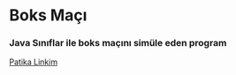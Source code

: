 # Boks Maçı

### Java Sınıflar ile boks maçını simüle eden program

[Patika Linkim](https://app.patika.dev/burakkartalq7)
